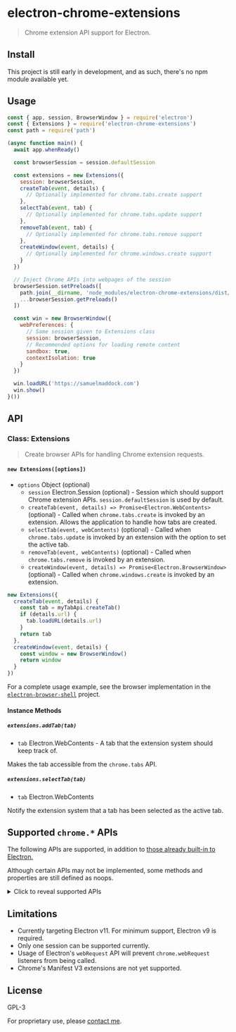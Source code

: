 # electron-chrome-extensions

> Chrome extension API support for Electron.

## Install

This project is still early in development, and as such, there's no npm module available yet.

## Usage

```js
const { app, session, BrowserWindow } = require('electron')
const { Extensions } = require('electron-chrome-extensions')
const path = require('path')

(async function main() {
  await app.whenReady()

  const browserSession = session.defaultSession

  const extensions = new Extensions({
    session: browserSession,
    createTab(event, details) {
      // Optionally implemented for chrome.tabs.create support
    },
    selectTab(event, tab) {
      // Optionally implemented for chrome.tabs.update support
    },
    removeTab(event, tab) {
      // Optionally implemented for chrome.tabs.remove support
    },
    createWindow(event, details) {
      // Optionally implemented for chrome.windows.create support
    }
  })

  // Inject Chrome APIs into webpages of the session
  browserSession.setPreloads([
    path.join(__dirname, 'node_modules/electron-chrome-extensions/dist/preload.js'),
    ...browserSession.getPreloads()
  ])

  const win = new BrowserWindow({
    webPreferences: {
      // Same session given to Extensions class
      session: browserSession,
      // Recommended options for loading remote content
      sandbox: true,
      contextIsolation: true
    }
  })

  win.loadURL('https://samuelmaddock.com')
  win.show()
}())
```

## API

### Class: Extensions

> Create browser APIs for handling Chrome extension requests.

#### `new Extensions([options])`

* `options` Object (optional)
  * `session` Electron.Session (optional) - Session which should support
    Chrome extension APIs. `session.defaultSession` is used by default.
  * `createTab(event, details) => Promise<Electron.WebContents>` (optional) -
    Called when `chrome.tabs.create` is invoked by an extension. Allows the
    application to handle how tabs are created.
  * `selectTab(event, webContents)` (optional) - Called when
    `chrome.tabs.update` is invoked by an extension with the option to set the
    active tab.
  * `removeTab(event, webContents)` (optional) - Called when
    `chrome.tabs.remove` is invoked by an extension.
  * `createWindow(event, details) => Promise<Electron.BrowserWindow>`
    (optional) - Called when `chrome.windows.create` is invoked by an extension.

```ts
new Extensions({
  createTab(event, details) {
    const tab = myTabApi.createTab()
    if (details.url) {
      tab.loadURL(details.url)
    }
    return tab
  },
  createWindow(event, details) {
    const window = new BrowserWindow()
    return window
  }
})
```

For a complete usage example, see the browser implementation in the
[`electron-browser-shell`](https://github.com/samuelmaddock/electron-browser-shell/blob/master/packages/shell/browser/main.js)
project.

#### Instance Methods

##### `extensions.addTab(tab)`

- `tab` Electron.WebContents - A tab that the extension system should keep
  track of.

Makes the tab accessible from the `chrome.tabs` API.

##### `extensions.selectTab(tab)`

- `tab` Electron.WebContents

Notify the extension system that a tab has been selected as the active tab.

## Supported `chrome.*` APIs

The following APIs are supported, in addition to [those already built-in to Electron.](https://www.electronjs.org/docs/api/extensions)

Although certain APIs may not be implemented, some methods and properties are still defined as noops.

<details>
<summary>Click to reveal supported APIs</summary>

### [`chrome.browserAction`](https://developer.chrome.com/extensions/browserAction)

- [x] chrome.browserAction.setTitle
- [ ] chrome.browserAction.getTitle
- [x] chrome.browserAction.setIcon
- [x] chrome.browserAction.setPopup
- [ ] chrome.browserAction.getPopup
- [x] chrome.browserAction.setBadgeText
- [ ] chrome.browserAction.getBadgeText
- [x] chrome.browserAction.setBadgeBackgroundColor
- [ ] chrome.browserAction.getBadgeBackgroundColor
- [ ] chrome.browserAction.enable
- [ ] chrome.browserAction.disable
- [ ] chrome.browserAction.onClicked

### [`chrome.contextMenus`](https://developer.chrome.com/extensions/contextMenus)

- [x] chrome.contextMenus.create
- [ ] chrome.contextMenus.update
- [x] chrome.contextMenus.remove
- [x] chrome.contextMenus.removeAll
- [x] chrome.contextMenus.onClicked

### [`chrome.runtime`](https://developer.chrome.com/extensions/runtime)

- [x] chrome.runtime.connect
- [x] chrome.runtime.getBackgroundPage
- [x] chrome.runtime.getManifest
- [x] chrome.runtime.getURL
- [x] chrome.runtime.id
- [x] chrome.runtime.lastError
- [x] chrome.runtime.onConnect
- [x] chrome.runtime.onInstalled
- [x] chrome.runtime.onMessage
- [x] chrome.runtime.onStartup
- [x] chrome.runtime.onSuspend
- [x] chrome.runtime.onSuspendCanceled
- [x] chrome.runtime.openOptionsPage
- [x] chrome.runtime.sendMessage

### [`chrome.tabs`](https://developer.chrome.com/extensions/tabs)

- [x] chrome.tabs.get
- [x] chrome.tabs.getCurrent
- [x] chrome.tabs.connect
- [x] chrome.tabs.sendMessage
- [x] chrome.tabs.create
- [ ] chrome.tabs.duplicate
- [x] chrome.tabs.query
- [ ] chrome.tabs.highlight
- [x] chrome.tabs.update
- [ ] chrome.tabs.move
- [x] chrome.tabs.reload
- [x] chrome.tabs.remove
- [ ] chrome.tabs.detectLanguage
- [ ] chrome.tabs.captureVisibleTab
- [x] chrome.tabs.executeScript
- [x] chrome.tabs.insertCSS
- [x] chrome.tabs.setZoom
- [x] chrome.tabs.getZoom
- [x] chrome.tabs.setZoomSettings
- [x] chrome.tabs.getZoomSettings
- [ ] chrome.tabs.discard
- [x] chrome.tabs.goForward
- [x] chrome.tabs.goBack
- [x] chrome.tabs.onCreated
- [x] chrome.tabs.onUpdated
- [ ] chrome.tabs.onMoved
- [x] chrome.tabs.onActivated
- [ ] chrome.tabs.onHighlighted
- [ ] chrome.tabs.onDetached
- [ ] chrome.tabs.onAttached
- [x] chrome.tabs.onRemoved
- [ ] chrome.tabs.onReplaced
- [x] chrome.tabs.onZoomChange

### [`chrome.webNavigation`](https://developer.chrome.com/extensions/webNavigation)

- [ ] chrome.webNavigation.getFrame
- [ ] chrome.webNavigation.getAllFrames
- [ ] chrome.webNavigation.onBeforeNavigate
- [x] chrome.webNavigation.onCommitted
- [ ] chrome.webNavigation.onDOMContentLoaded
- [ ] chrome.webNavigation.onCompleted
- [ ] chrome.webNavigation.onErrorOccurred
- [x] chrome.webNavigation.onCreateNavigationTarget
- [ ] chrome.webNavigation.onReferenceFragmentUpdated
- [ ] chrome.webNavigation.onTabReplaced
- [x] chrome.webNavigation.onHistoryStateUpdated

### [`chrome.windows`](https://developer.chrome.com/extensions/windows)

- [x] chrome.windows.get
- [ ] chrome.windows.getCurrent
- [ ] chrome.windows.getLastFocused
- [ ] chrome.windows.getAll
- [x] chrome.windows.create
- [x] chrome.windows.update
- [x] chrome.windows.remove
- [ ] chrome.windows.onCreated
- [ ] chrome.windows.onRemoved
- [ ] chrome.windows.onFocusChanged
- [ ] chrome.windows.onBoundsChanged
</details>

## Limitations

- Currently targeting Electron v11. For minimum support, Electron v9 is required.
- Only one session can be supported currently.
- Usage of Electron's `webRequest` API will prevent `chrome.webRequest` listeners from being called.
- Chrome's Manifest V3 extensions are not yet supported.

## License

GPL-3

For proprietary use, please [contact me](mailto:sam@samuelmaddock.com?subject=electron-chrome-extensions%20license).